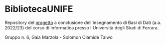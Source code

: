 # BibliotecaUNIFE

Repository del [progetto](/Traccia_progetto.pdf) a conclusione dell'insegnamento di Basi di Dati (a.a. 2022/23) del corso di Informatica presso l'Università degli Studi di Ferrara.

Gruppo n. 6, Gaia Marzola - Solomon Olamide Taiwo
